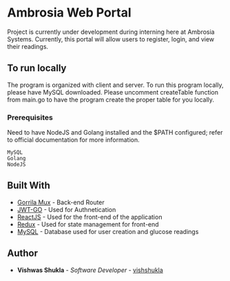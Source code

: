 # Ambrosia Web Portal

Project is currently under development during interning here at Ambrosia Systems. Currently, this portal will allow users to register, login, and view their readings.

## To run locally

The program is organized with client and server. To run this program locally, please have MySQL downloaded. Please uncomment createTable function from main.go to have the program create the proper table for you locally. 

### Prerequisites

Need to have NodeJS and Golang installed and the $PATH configured; refer to official documentation for more information.

```
MySQL
Golang
NodeJS
```

## Built With

* [Gorrila Mux](https://github.com/gorilla/mux) - Back-end Router
* [JWT-GO](https://github.com/dgrijalva/jwt-go) - Used for Authnetication
* [ReactJS](https://reactjs.org/) - Used for the front-end of the application
* [Redux](https://redux.js.org/) - Used for state management for front-end
* [MySQL](https://redux.js.org/) - Database used for user creation and glucose readings


## Author

* **Vishwas Shukla** - *Software Developer* - [vishshukla](https://github.com/vishshukla)
